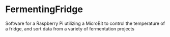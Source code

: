 # FermentingFridge
Software for a Raspberry Pi utilizing a MicroBit to control the temperature of a fridge, and sort data from a variety of fermentation projects
